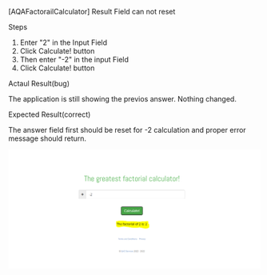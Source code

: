 [AQAFactorailCalculator] Result Field can not reset

Steps
1. Enter "2" in the Input Field
2. Click Calculate! button
3. Then enter "-2" in the input Field
4. Click Calculate! button

Actaul Result(bug)

 The application is still showing the previos answer. Nothing changed.

Expected Result(correct)

 The answer field first should be reset for -2 calculation and proper error message should return.

![2-Bug-Screenshot.png](../bug_screenshots/2-Bug-Screenshot.png)